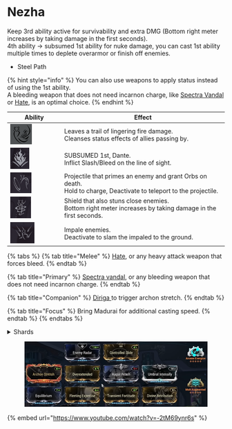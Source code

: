 # Nezha

Keep 3rd ability active for survivability and extra DMG (Bottom right meter increases by taking damage in the first seconds).\
4th ability -> subsumed 1st ability for nuke damage, you can cast 1st ability multiple times to deplete overarmor or finish off enemies.

* Steel Path

{% hint style="info" %}
You can also use weapons to apply status instead of using the 1st ability.\
A bleeding weapon that does not need incarnon charge, like [Spectra Vandal](https://app.gitbook.com/s/mVZYg4ro0zpRehSXa4NR/spectra-vandal) or [Hate](https://app.gitbook.com/s/mVZYg4ro0zpRehSXa4NR/hate), is an optimal choice.
{% endhint %}

<table><thead><tr><th width="111">Ability</th><th>Effect</th></tr></thead><tbody><tr><td><img src=".gitbook/assets/image (99).png" alt="" data-size="original"></td><td>Leaves a trail of lingering fire damage.<br>Cleanses status effects of allies passing by.</td></tr><tr><td><img src=".gitbook/assets/image (100).png" alt="" data-size="original"></td><td>SUBSUMED 1st, Dante. <br>Inflict Slash/Bleed on the line of sight.</td></tr><tr><td><img src=".gitbook/assets/image (101).png" alt="" data-size="original"></td><td>Projectile that primes an enemy and grant Orbs on death.<br>Hold to charge, Deactivate to teleport to the projectile.</td></tr><tr><td><img src=".gitbook/assets/image (102).png" alt="" data-size="original"></td><td>Shield that also stuns close enemies.<br>Bottom right meter increases by taking damage in the first seconds.</td></tr><tr><td><img src=".gitbook/assets/image (103).png" alt="" data-size="original"></td><td>Impale enemies.<br>Deactivate to slam the impaled to the ground.</td></tr></tbody></table>

{% tabs %}
{% tab title="Melee" %}
[Hate](https://app.gitbook.com/s/mVZYg4ro0zpRehSXa4NR/hate), or any heavy attack weapon that forces bleed.
{% endtab %}

{% tab title="Primary" %}
[Spectra vandal](https://app.gitbook.com/s/mVZYg4ro0zpRehSXa4NR/spectra-vandal), or any bleeding weapon that does not need incarnon charge.
{% endtab %}

{% tab title="Companion" %}
[Diriga ](https://app.gitbook.com/s/DsKnhiemKHzYADgaH4Ah/)to trigger archon stretch.
{% endtab %}

{% tab title="Focus" %}
Bring Madurai for additional casting speed.
{% endtab %}
{% endtabs %}

<details>

<summary>Shards</summary>

![](<.gitbook/assets/image (82).png>)![](<.gitbook/assets/image (83).png>)![](<.gitbook/assets/image (84).png>)![](<.gitbook/assets/image (85).png>)![](<.gitbook/assets/image (86).png>)

</details>

<figure><img src=".gitbook/assets/image (87).png" alt=""><figcaption></figcaption></figure>

{% embed url="https://www.youtube.com/watch?v=-2tM69ynr6s" %}
